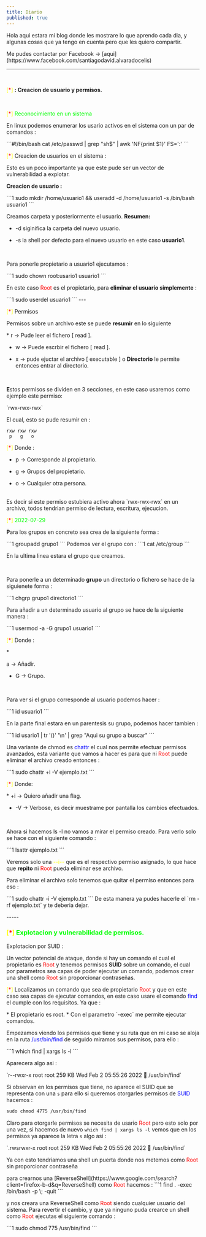 ```yaml
---
title: Diario
published: true
---
```


<p>Hola aqui estara mi blog donde les mostrare lo que aprendo cada dia, y algunas cosas que ya tengo en cuenta pero que les quiero compartir.</p>
Me pudes contactar por Facebook -> [aqui](https://www.facebook.com/santiagodavid.alvaradocelis)

---
<br>
<p><font color="yellow">[<font color="red">*</font>]</font> <b> : Creacion de usuario y permisos.</b></p>
<br>
<p><font color="yellow">[<font color="red">*</font>]</font><font color="lime"> Reconocimiento en un sistema</font></p>
<p>En linux podemos enumerar los usario activos en el sistema con un par de comandos :</p>
```#!/bin/bash
cat /etc/passwd | grep "sh$" | awk 'NF{print $1}' FS=':'
```

<p><font color="yellow">[<font color="red">*</font>]</font> Creacion de usuarios en el sistema : </p>
<p> Esto es un poco importante ya que este pude ser un vector de vulnerabilidad a explotar.</p>
<p><b>Creacion de usuario :</b></p>
```1
sudo mkdir /home/usuario1 && useradd -d /home/usuario1 -s /bin/bash usuario1
```
<p>Creamos carpeta y posteriormente el usuario. <b>Resumen:</b></p>

* -d siginifica la carpeta del nuevo usuario.

* -s la shell por defecto para el nuevo usuario en este caso<b> usuario1</b>.

<br>
<p> Para ponerle propietario a usuario1 ejecutamos :</p>
```1
sudo chown root:usario1 usuario1
```
<p> En este caso <font color="red">Root</font> es el propietario, para <b>eliminar el usuario simplemente</b> : </p>
```1
sudo userdel usuario1
```
---
<p><font color="yellow">[<font color="red">*</font>]</font> Permisos</p>

<p>Permisos sobre un archivo este se puede <b>resumir</b> en lo siguiente</p>
* r -> Pude leer el fichero [ read ].

* w -> Puede escrbir el fichero [ read ].

* x -> pude ejuctar el archivo [ executable ] o <b>Directorio</b> le permite entonces entrar al directorio.

<br>
<P><b>E</b>stos permisos se dividen en 3 secciones, en este caso usaremos como ejemplo este permiso:</p> 
`rwx-rwx-rwx`
<p>El cual, esto se pude resumir en :</p>

```
rxw rxw rxw
 p   g   o
```
<p> <font color="yellow">[<font color="red">*</font>]</font> Donde : </p>

* p -> Corresponde al propietario.

* g -> Grupos del propietario.

* o -> Cualquier otra persona.

<br>
Es decir si este permiso estubiera activo ahora `rwx-rwx-rwx` en un archivo, todos tendrian permiso de lectura, escritura, ejecucion.

<font color="lime"><font color="yellow">[<font color="red">*</font>]</font> 2022-07-29</font>
<p><b>P</b>ara los grupos en concreto sea crea de la siguiente forma :</p>
```1
groupadd grupo1
```
Podemos ver el grupo con :
```1
cat /etc/group
```
<p>En la ultima linea estara el grupo que creamos.</p>
<br>

<p>Para ponerle a un determinado <b>grupo</b> un directorio o fichero se hace de la siguienete forma : </p>
```1
chgrp grupo1 directorio1
```
<p>Para añadir a un determinado usuario al grupo se hace de la siguiente manera :</p>
```1
usermod -a -G grupo1 usuario1
```
<p><font color="yellow">[<font color="red">*</font>]</font> Donde : </p>
* <p><font color="">a</font> -> Añadir.</p>

* <p><font color="">G </font>-> Grupo.</p>
<br>

<p>Para ver si el grupo corresponde al usuario podemos hacer :</p>
```1
id usuario1
```
<p>En la parte final estara en un parentesis su grupo, podemos hacer tambien :</p>
```1
id usario1 | tr '()' '\n' | grep "Aqui su grupo a buscar"
```
<p>Una variante de chmod es <font color="blue">chattr</font> el cual nos permite efectuar permisos avanzados, esta variante que vamos a hacer
es para que ni <font color="red">Root</font> puede eliminar el archivo creado  entonces : </p>
```1
sudo chattr +i -V ejemplo.txt
```
<p><font color="yellow">[<font color="red">*</font>]</font> Donde:</p>
* +i -> Quiero añadir una flag.

* -V -> Verbose, es decir muestrame por pantalla los cambios efectuados.

<br>
<p> Ahora si hacemos ls -l no vamos a mirar el permiso creado. Para verlo solo se hace con el siguiente comando : </p>
```1
lsattr ejemplo.txt
```
<p>Veremos solo una <font color="yellow"> --i-- </font> que es el respectivo permiso asignado,
lo que hace  que <b>repito</b> ni <font color="red">Root</font> pueda eliminar ese archivo.</p>

<p>Para eliminar el archivo solo tenemos que quitar el permiso entonces para eso :</p>
```1
sudo chattr -i -V ejemplo.txt
```
De esta manera ya pudes hacerle el `rm -rf ejemplo.txt` y te deberia dejar.
<p></p>
-----
<br>
<h3><font color="yellow">[<font color="red">*</font>]</font><font color="lime"> Explotacion y vulnerabilidad de permisos.</font></h3>
<p><font color="yellow"></font> Explotacion por SUID : </p>
<p>Un vector potencial de ataque, donde si hay un comando el cual el propietario es <font color="red">Root</font>
y tenemos permisos <b>SUID</b> sobre un comando, el cual por parametros sea capas de poder ejecutar un comando, podemos
crear una shell como <font color="red">Root</font> sin proporcionar contraseñas.</p>

<p><font color="yellow">[<font color="red">*</font>]</font> Localizamos un comando que sea de propietario <font color="red">Root</font> y que en este caso sea capas de ejecutar comandos, en este caso usare
el comando <font color="blue">find</font> el cumple con los requisitos. Ya que :</p>
* El propietario es root.
* Con el parametro `-exec` me permite ejecutar comandos.

<br>
<p>Empezamos viendo los permisos que tiene y su ruta que en mi caso se aloja en la ruta <font color="blue">/usr/bin/find</font>
de seguido miramos sus permisos, para ello :</p>
```1
which find | xargs ls -l
```
<p>Aparecera algo asi : </p>
`r--rwxr-x root root 259 KB Wed Feb  2 05:55:26 2022  /usr/bin/find`

Si observan en los permisos que tiene, no aparece el SUID que se representa con una  `s` para ello si queremos otorgarles permisos de <font color="blue">SUID</font> hacemos :
```1
sudo chmod 4775 /usr/bin/find
```
Claro para otorgarle permisos se necesita de usario <font color="red">Root</font> pero esto solo por una vez, si hacemos de nuevo `which find | xargs ls -l` vemos que en los permisos ya aparece la letra `s` algo asi :
<p></p>
`.rwsrwxr-x root root 259 KB Wed Feb  2 05:55:26 2022  /usr/bin/find`
<p>Ya con esto tendriamos una shell un puerta donde nos metemos como <font color="red">Root</font> sin proporcionar contraseña</p>
para crearnos una [ReverseShell](https://www.google.com/search?client=firefox-b-d&q=ReverseShell)
como <font color="Red">Root</font> hacemos :
```1
find . -exec /bin/bash -p \; -quit
```
<p>y nos creara una ReverseShell como <font color="red">Root</font> siendo cualquier usuario del sistema.
Para revertir el cambio, y que ya ninguno puda crearce un shell como <font color="red">Root</font> ejecutas el siguiente comando :</p>
```1
sudo chmod 775 /usr/bin/find
```
